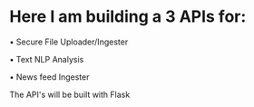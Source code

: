 <h1>Here I am building a 3 APIs for:</h1>
<p>&#x2022; Secure File Uploader/Ingester</p>
<p>&#x2022; Text NLP Analysis</p>
<p>&#x2022; News feed Ingester<br></p>
<p> The API's will be built with Flask</p>

